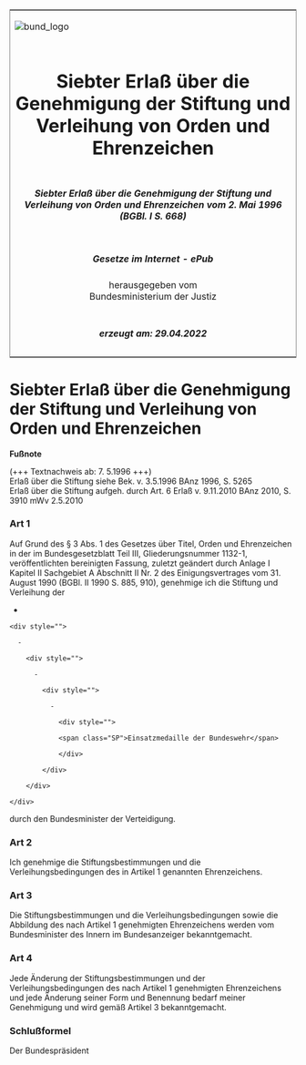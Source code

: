 <span id="DECKBLATT.html"></span>

<table border="0" frame="border" width="100%">

<tr valign="top">

<td align="left">

![bund\_logo](BfJ_2021_Web_de_de.gif)

</td>

<td align="right">

 

</td>

</tr>

<tr align="center" valign="middle">

<td colspan="2">

# Siebter Erlaß über die Genehmigung der Stiftung und Verleihung von Orden und Ehrenzeichen

</td>

</tr>

<tr align="center" valign="middle">

<td colspan="2">

##### Siebter Erlaß über die Genehmigung der Stiftung und Verleihung von Orden und Ehrenzeichen vom 2. Mai 1996 (BGBl. I S. 668)

</td>

</tr>

<tr align="center" valign="middle">

<td colspan="2">

  
  

##### Gesetze im Internet - ePub  
  
herausgegeben vom  
Bundesministerium der Justiz

</td>

</tr>

<tr align="center" valign="bottom">

<td colspan="2">

  
  

##### erzeugt am: 29.04.2022

</td>

</tr>

</table>

<span id="BJNR066800996.html"></span>

# Siebter Erlaß über die Genehmigung der Stiftung und Verleihung von Orden und Ehrenzeichen

<div>

  
**Fußnote**

<div class="jnhtml">

<div>

<div class="jurAbsatz">

(+++ Textnachweis ab: 7. 5.1996 +++)  
Erlaß über die Stiftung siehe Bek. v. 3.5.1996 BAnz 1996, S. 5265  
Erlaß über die Stiftung aufgeh. durch Art. 6 Erlaß v. 9.11.2010 BAnz
2010, S. 3910 mWv 2.5.2010

</div>

</div>

</div>

</div>

<span id="BJNR066800996BJNE000100310.html"></span>

### Art 1  

<div>

<div class="jnhtml">

<div>

<div class="jurAbsatz">

Auf Grund des § 3 Abs. 1 des Gesetzes über Titel, Orden und Ehrenzeichen
in der im Bundesgesetzblatt Teil III, Gliederungsnummer 1132-1,
veröffentlichten bereinigten Fassung, zuletzt geändert durch Anlage I
Kapitel II Sachgebiet A Abschnitt II Nr. 2 des Einigungsvertrages vom
31. August 1990 (BGBl. II 1990 S. 885, 910), genehmige ich die Stiftung
und Verleihung der

  - 
    
    <div style="">
    
      - 
        
        <div style="">
        
          - 
            
            <div style="">
            
              - 
                
                <div style="">
                
                <span class="SP">Einsatzmedaille der Bundeswehr</span>
                
                </div>
            
            </div>
        
        </div>
    
    </div>

durch den Bundesminister der Verteidigung.

</div>

</div>

</div>

</div>

<span id="BJNR066800996BJNE000200310.html"></span>

### Art 2  

<div>

<div class="jnhtml">

<div>

<div class="jurAbsatz">

Ich genehmige die Stiftungsbestimmungen und die Verleihungsbedingungen
des in Artikel 1 genannten Ehrenzeichens.

</div>

</div>

</div>

</div>

<span id="BJNR066800996BJNE000300310.html"></span>

### Art 3  

<div>

<div class="jnhtml">

<div>

<div class="jurAbsatz">

Die Stiftungsbestimmungen und die Verleihungsbedingungen sowie die
Abbildung des nach Artikel 1 genehmigten Ehrenzeichens werden vom
Bundesminister des Innern im Bundesanzeiger bekanntgemacht.

</div>

</div>

</div>

</div>

<span id="BJNR066800996BJNE000400310.html"></span>

### Art 4  

<div>

<div class="jnhtml">

<div>

<div class="jurAbsatz">

Jede Änderung der Stiftungsbestimmungen und der Verleihungsbedingungen
des nach Artikel 1 genehmigten Ehrenzeichens und jede Änderung seiner
Form und Benennung bedarf meiner Genehmigung und wird gemäß Artikel 3
bekanntgemacht.

</div>

</div>

</div>

</div>

<span id="BJNR066800996BJNE000500310.html"></span>

### Schlußformel  

<div>

<div class="jnhtml">

<div>

<div class="jurAbsatz">

<span class="SP">Der Bundespräsident</span>

</div>

</div>

</div>

</div>
